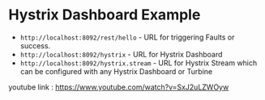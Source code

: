 # Hystrix Dashboard Example

- `http://localhost:8092/rest/hello` - URL for triggering Faults or success.
- `http://localhost:8092/hystrix` - URL for Hystrix Dashboard
- `http://localhost:8092/hystrix.stream` - URL for Hystrix Stream which can be configured with any Hystrix Dashboard or Turbine


youtube link : https://www.youtube.com/watch?v=SxJ2uLZWOyw

